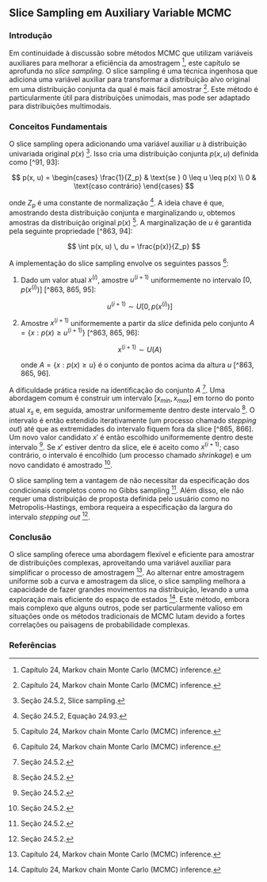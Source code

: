 ## Slice Sampling em Auxiliary Variable MCMC

### Introdução
Em continuidade à discussão sobre métodos MCMC que utilizam variáveis auxiliares para melhorar a eficiência da amostragem [^863], este capítulo se aprofunda no *slice sampling*. O slice sampling é uma técnica ingenhosa que adiciona uma variável auxiliar para transformar a distribuição alvo original em uma distribuição conjunta da qual é mais fácil amostrar [^863]. Este método é particularmente útil para distribuições unimodais, mas pode ser adaptado para distribuições multimodais.

### Conceitos Fundamentais

O slice sampling opera adicionando uma variável auxiliar $u$ à distribuição univariada original $p(x)$ [^91]. Isso cria uma distribuição conjunta $p(x, u)$ definida como [^91, 93]:

$$ p(x, u) =  \begin{cases} \frac{1}{Z_p} & \text{se } 0 \leq u \leq p(x) \\ 0 & \text{caso contrário} \end{cases} $$

onde $Z_p$ é uma constante de normalização [^93]. A ideia chave é que, amostrando desta distribuição conjunta e marginalizando $u$, obtemos amostras da distribuição original $p(x)$ [^863]. A marginalização de $u$ é garantida pela seguinte propriedade [^863, 94]:

$$ \int p(x, u) \, du = \frac{p(x)}{Z_p} $$

A implementação do slice sampling envolve os seguintes passos [^863]:

1.  Dado um valor atual $x^{(i)}$, amostre $u^{(i+1)}$ uniformemente no intervalo $[0, p(x^{(i)})]$ [^863, 865, 95]:

    $$     u^{(i+1)} \sim U[0, p(x^{(i)})]     $$

2.  Amostre $x^{(i+1)}$ uniformemente a partir da *slice* definida pelo conjunto $A = \{x: p(x) \geq u^{(i+1)}\}$ [^863, 865, 96]:

    $$     x^{(i+1)} \sim U(A)     $$

    onde $A = \{x : p(x) \geq u\}$ é o conjunto de pontos acima da altura $u$ [^863, 865, 96].

A dificuldade prática reside na identificação do conjunto $A$ [^865]. Uma abordagem comum é construir um intervalo $[x_{min}, x_{max}]$ em torno do ponto atual $x_s$ e, em seguida, amostrar uniformemente dentro deste intervalo [^865]. O intervalo é então estendido iterativamente (um processo chamado *stepping out*) até que as extremidades do intervalo fiquem fora da slice [^865, 866]. Um novo valor candidato $x'$ é então escolhido uniformemente dentro deste intervalo [^866]. Se $x'$ estiver dentro da slice, ele é aceito como $x^{(i+1)}$; caso contrário, o intervalo é encolhido (um processo chamado *shrinkage*) e um novo candidato é amostrado [^866].

O slice sampling tem a vantagem de não necessitar da especificação dos condicionais completos como no Gibbs sampling [^866]. Além disso, ele não requer uma distribuição de proposta definida pelo usuário como no Metropolis-Hastings, embora requeira a especificação da largura do intervalo *stepping out* [^866].

### Conclusão

O slice sampling oferece uma abordagem flexível e eficiente para amostrar de distribuições complexas, aproveitando uma variável auxiliar para simplificar o processo de amostragem [^863]. Ao alternar entre amostragem uniforme sob a curva e amostragem da slice, o slice sampling melhora a capacidade de fazer grandes movimentos na distribuição, levando a uma exploração mais eficiente do espaço de estados [^863]. Este método, embora mais complexo que alguns outros, pode ser particularmente valioso em situações onde os métodos tradicionais de MCMC lutam devido a fortes correlações ou paisagens de probabilidade complexas.

### Referências
[^863]: Capítulo 24, Markov chain Monte Carlo (MCMC) inference.
[^91]: Seção 24.5.2, Slice sampling.
[^93]: Seção 24.5.2, Equação 24.93.
[^94]: Seção 24.5.2.
[^865]: Seção 24.5.2.
[^95]: Seção 24.5.2, Equação para amostragem de u.
[^96]: Seção 24.5.2, Equação para amostragem de x.
[^866]: Seção 24.5.2.

<!-- END -->